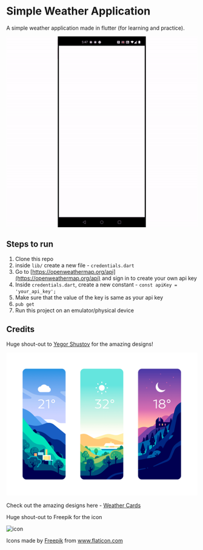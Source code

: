 # Simple Weather Application

A simple weather application made in flutter (for learning and practice).

![app](app.gif)

## Steps to run

1. Clone this repo
2. inside `lib/` create a new file - `credentials.dart`
3. Go to [https://openweathermap.org/api](https://openweathermap.org/api) and sign in to create your own api key
4. Inside `credentials.dart`, create a new constant - `const apiKey = 'your_api_key';`
5. Make sure that the value of the key is same as your api key
6. `pub get`
7. Run this project on an emulator/physical device

## Credits

Huge shout-out to [Yegor Shustov](https://dribbble.com/YegorShustov) for the amazing designs!

![weather](./assets/weather.png)

Check out the amazing designs here - [Weather Cards](https://dribbble.com/shots/6887377-Weather-Cards)


Huge shout-out to Freepik for the icon

![icon](https://user-images.githubusercontent.com/39939752/97156666-0bc9a200-179d-11eb-97de-b9aed5134185.png)


Icons made by <a href="https://www.flaticon.com/authors/freepik" title="Freepik">Freepik</a> from <a href="https://www.flaticon.com/" title="Flaticon"> www.flaticon.com</a>



